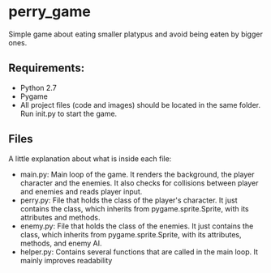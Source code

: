 # perry_game
Simple game about eating smaller platypus and avoid being eaten by bigger ones.

## Requirements:
- Python 2.7
- Pygame
- All project files (code and images) should be located in the same folder. Run init.py to start the game.

## Files
A little explanation about what is inside each file:
- main.py: Main loop of the game. It renders the background, the player character and the enemies. It also checks for collisions between player and enemies and reads player input.
- perry.py: File that holds the class of the player's character. It just contains the class, which inherits from pygame.sprite.Sprite, with its attributes and methods.
- enemy.py: File that holds the class of the enemies. It just contains the class, which inherits from pygame.sprite.Sprite, with its attributes, methods, and enemy AI.
- helper.py: Contains several functions that are called in the main loop. It mainly improves readability 
